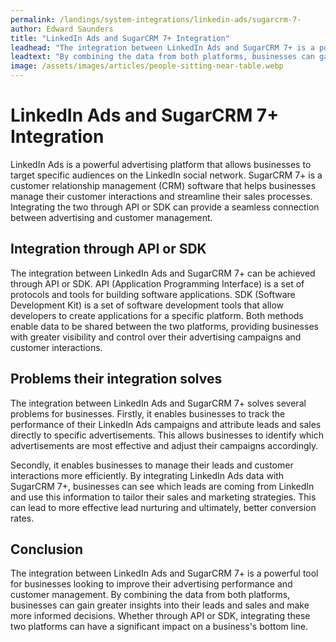 ```yaml
---
permalink: /landings/system-integrations/linkedin-ads/sugarcrm-7-
author: Edward Saunders
title: "LinkedIn Ads and SugarCRM 7+ Integration"
leadhead: "The integration between LinkedIn Ads and SugarCRM 7+ is a powerful tool for businesses looking to improve their advertising performance and customer management"
leadtext: "By combining the data from both platforms, businesses can gain greater insights into their leads and sales and make more informed decisions. Whether through API or SDK, integrating these two platforms can have a significant impact on a business's bottom line."
image: /assets/images/articles/people-sitting-near-table.webp
---
```

<div class="arttext">
  <h1>LinkedIn Ads and SugarCRM 7+ Integration</h1>

  <p>LinkedIn Ads is a powerful advertising platform that allows businesses to target specific audiences on the LinkedIn social network. SugarCRM 7+ is a customer relationship management (CRM) software that helps businesses manage their customer interactions and streamline their sales processes. Integrating the two through API or SDK can provide a seamless connection between advertising and customer management.</p>

  <h2>Integration through API or SDK</h2>

  <p>The integration between LinkedIn Ads and SugarCRM 7+ can be achieved through API or SDK. API (Application Programming Interface) is a set of protocols and tools for building software applications. SDK (Software Development Kit) is a set of software development tools that allow developers to create applications for a specific platform. Both methods enable data to be shared between the two platforms, providing businesses with greater visibility and control over their advertising campaigns and customer interactions.</p>

  <h2>Problems their integration solves</h2>

  <p>The integration between LinkedIn Ads and SugarCRM 7+ solves several problems for businesses. Firstly, it enables businesses to track the performance of their LinkedIn Ads campaigns and attribute leads and sales directly to specific advertisements. This allows businesses to identify which advertisements are most effective and adjust their campaigns accordingly.</p>

  <p>Secondly, it enables businesses to manage their leads and customer interactions more efficiently. By integrating LinkedIn Ads data with SugarCRM 7+, businesses can see which leads are coming from LinkedIn and use this information to tailor their sales and marketing strategies. This can lead to more effective lead nurturing and ultimately, better conversion rates.</p>

  <h2>Conclusion</h2>

  <p>The integration between LinkedIn Ads and SugarCRM 7+ is a powerful tool for businesses looking to improve their advertising performance and customer management. By combining the data from both platforms, businesses can gain greater insights into their leads and sales and make more informed decisions. Whether through API or SDK, integrating these two platforms can have a significant impact on a business's bottom line.</p>

</div>